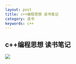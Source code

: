 ```yaml
---
layout: post
title: c++编程思想 读书笔记
category: 读书
keywords: c++
---
```


## c++编程思想 读书笔记

![](https://github.com/wanghenshui/wanghenshui.github.io/blob/master/assets/img/thinking-in-c%2B%2B.svg)